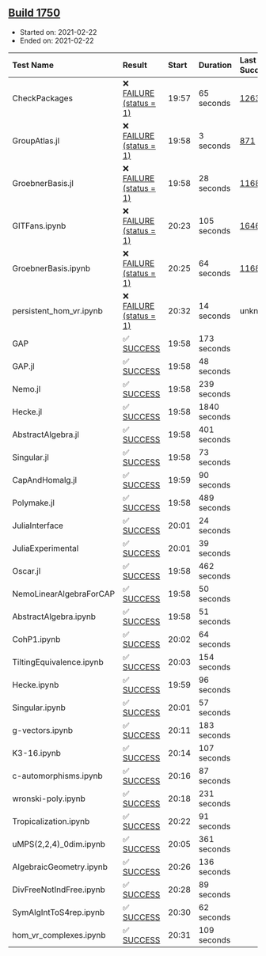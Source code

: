 ## [Build 1750](https://oscarci.mathematik.uni-kl.de/job/oscar-stable/1750/)

* Started on: 2021-02-22
* Ended on: 2021-02-22

| Test Name    | Result | Start | Duration | Last Success | First Failure |
|:-------------|:-------|:------|:---------|:-------------|:--------------|
| CheckPackages | ❌ [FAILURE (status = 1)](https://oscarci.mathematik.uni-kl.de/job/oscar-stable/1750/artifact/logs/build-1750/CheckPackages.log) | 19:57 | 65 seconds | [1263](https://oscarci.mathematik.uni-kl.de/job/oscar-stable/1263/) | [1264](https://oscarci.mathematik.uni-kl.de/job/oscar-stable/1264/) |
| GroupAtlas.jl | ❌ [FAILURE (status = 1)](https://oscarci.mathematik.uni-kl.de/job/oscar-stable/1750/artifact/logs/build-1750/GroupAtlas.jl.log) | 19:58 | 3 seconds | [871](https://oscarci.mathematik.uni-kl.de/job/oscar-stable/871/) | [872](https://oscarci.mathematik.uni-kl.de/job/oscar-stable/872/) |
| GroebnerBasis.jl | ❌ [FAILURE (status = 1)](https://oscarci.mathematik.uni-kl.de/job/oscar-stable/1750/artifact/logs/build-1750/GroebnerBasis.jl.log) | 19:58 | 28 seconds | [1168](https://oscarci.mathematik.uni-kl.de/job/oscar-stable/1168/) | [1169](https://oscarci.mathematik.uni-kl.de/job/oscar-stable/1169/) |
| GITFans.ipynb | ❌ [FAILURE (status = 1)](https://oscarci.mathematik.uni-kl.de/job/oscar-stable/1750/artifact/logs/build-1750/GITFans.ipynb.log) | 20:23 | 105 seconds | [1646](https://oscarci.mathematik.uni-kl.de/job/oscar-stable/1646/) | [1647](https://oscarci.mathematik.uni-kl.de/job/oscar-stable/1647/) |
| GroebnerBasis.ipynb | ❌ [FAILURE (status = 1)](https://oscarci.mathematik.uni-kl.de/job/oscar-stable/1750/artifact/logs/build-1750/GroebnerBasis.ipynb.log) | 20:25 | 64 seconds | [1168](https://oscarci.mathematik.uni-kl.de/job/oscar-stable/1168/) | [1169](https://oscarci.mathematik.uni-kl.de/job/oscar-stable/1169/) |
| persistent_hom_vr.ipynb | ❌ [FAILURE (status = 1)](https://oscarci.mathematik.uni-kl.de/job/oscar-stable/1750/artifact/logs/build-1750/persistent_hom_vr.ipynb.log) | 20:32 | 14 seconds | unknown | unknown |
| GAP | ✅ [SUCCESS](https://oscarci.mathematik.uni-kl.de/job/oscar-stable/1750/artifact/logs/build-1750/GAP.log) | 19:58 | 173 seconds |  |  |
| GAP.jl | ✅ [SUCCESS](https://oscarci.mathematik.uni-kl.de/job/oscar-stable/1750/artifact/logs/build-1750/GAP.jl.log) | 19:58 | 48 seconds |  |  |
| Nemo.jl | ✅ [SUCCESS](https://oscarci.mathematik.uni-kl.de/job/oscar-stable/1750/artifact/logs/build-1750/Nemo.jl.log) | 19:58 | 239 seconds |  |  |
| Hecke.jl | ✅ [SUCCESS](https://oscarci.mathematik.uni-kl.de/job/oscar-stable/1750/artifact/logs/build-1750/Hecke.jl.log) | 19:58 | 1840 seconds |  |  |
| AbstractAlgebra.jl | ✅ [SUCCESS](https://oscarci.mathematik.uni-kl.de/job/oscar-stable/1750/artifact/logs/build-1750/AbstractAlgebra.jl.log) | 19:58 | 401 seconds |  |  |
| Singular.jl | ✅ [SUCCESS](https://oscarci.mathematik.uni-kl.de/job/oscar-stable/1750/artifact/logs/build-1750/Singular.jl.log) | 19:58 | 73 seconds |  |  |
| CapAndHomalg.jl | ✅ [SUCCESS](https://oscarci.mathematik.uni-kl.de/job/oscar-stable/1750/artifact/logs/build-1750/CapAndHomalg.jl.log) | 19:59 | 90 seconds |  |  |
| Polymake.jl | ✅ [SUCCESS](https://oscarci.mathematik.uni-kl.de/job/oscar-stable/1750/artifact/logs/build-1750/Polymake.jl.log) | 19:58 | 489 seconds |  |  |
| JuliaInterface | ✅ [SUCCESS](https://oscarci.mathematik.uni-kl.de/job/oscar-stable/1750/artifact/logs/build-1750/JuliaInterface.log) | 20:01 | 24 seconds |  |  |
| JuliaExperimental | ✅ [SUCCESS](https://oscarci.mathematik.uni-kl.de/job/oscar-stable/1750/artifact/logs/build-1750/JuliaExperimental.log) | 20:01 | 39 seconds |  |  |
| Oscar.jl | ✅ [SUCCESS](https://oscarci.mathematik.uni-kl.de/job/oscar-stable/1750/artifact/logs/build-1750/Oscar.jl.log) | 19:58 | 462 seconds |  |  |
| NemoLinearAlgebraForCAP | ✅ [SUCCESS](https://oscarci.mathematik.uni-kl.de/job/oscar-stable/1750/artifact/logs/build-1750/NemoLinearAlgebraForCAP.log) | 19:58 | 50 seconds |  |  |
| AbstractAlgebra.ipynb | ✅ [SUCCESS](https://oscarci.mathematik.uni-kl.de/job/oscar-stable/1750/artifact/logs/build-1750/AbstractAlgebra.ipynb.log) | 19:58 | 51 seconds |  |  |
| CohP1.ipynb | ✅ [SUCCESS](https://oscarci.mathematik.uni-kl.de/job/oscar-stable/1750/artifact/logs/build-1750/CohP1.ipynb.log) | 20:02 | 64 seconds |  |  |
| TiltingEquivalence.ipynb | ✅ [SUCCESS](https://oscarci.mathematik.uni-kl.de/job/oscar-stable/1750/artifact/logs/build-1750/TiltingEquivalence.ipynb.log) | 20:03 | 154 seconds |  |  |
| Hecke.ipynb | ✅ [SUCCESS](https://oscarci.mathematik.uni-kl.de/job/oscar-stable/1750/artifact/logs/build-1750/Hecke.ipynb.log) | 19:59 | 96 seconds |  |  |
| Singular.ipynb | ✅ [SUCCESS](https://oscarci.mathematik.uni-kl.de/job/oscar-stable/1750/artifact/logs/build-1750/Singular.ipynb.log) | 20:01 | 57 seconds |  |  |
| g-vectors.ipynb | ✅ [SUCCESS](https://oscarci.mathematik.uni-kl.de/job/oscar-stable/1750/artifact/logs/build-1750/g-vectors.ipynb.log) | 20:11 | 183 seconds |  |  |
| K3-16.ipynb | ✅ [SUCCESS](https://oscarci.mathematik.uni-kl.de/job/oscar-stable/1750/artifact/logs/build-1750/K3-16.ipynb.log) | 20:14 | 107 seconds |  |  |
| c-automorphisms.ipynb | ✅ [SUCCESS](https://oscarci.mathematik.uni-kl.de/job/oscar-stable/1750/artifact/logs/build-1750/c-automorphisms.ipynb.log) | 20:16 | 87 seconds |  |  |
| wronski-poly.ipynb | ✅ [SUCCESS](https://oscarci.mathematik.uni-kl.de/job/oscar-stable/1750/artifact/logs/build-1750/wronski-poly.ipynb.log) | 20:18 | 231 seconds |  |  |
| Tropicalization.ipynb | ✅ [SUCCESS](https://oscarci.mathematik.uni-kl.de/job/oscar-stable/1750/artifact/logs/build-1750/Tropicalization.ipynb.log) | 20:22 | 91 seconds |  |  |
| uMPS(2,2,4)_0dim.ipynb | ✅ [SUCCESS](https://oscarci.mathematik.uni-kl.de/job/oscar-stable/1750/artifact/logs/build-1750/uMPS-2-2-4-_0dim.ipynb.log) | 20:05 | 361 seconds |  |  |
| AlgebraicGeometry.ipynb | ✅ [SUCCESS](https://oscarci.mathematik.uni-kl.de/job/oscar-stable/1750/artifact/logs/build-1750/AlgebraicGeometry.ipynb.log) | 20:26 | 136 seconds |  |  |
| DivFreeNotIndFree.ipynb | ✅ [SUCCESS](https://oscarci.mathematik.uni-kl.de/job/oscar-stable/1750/artifact/logs/build-1750/DivFreeNotIndFree.ipynb.log) | 20:28 | 89 seconds |  |  |
| SymAlgIntToS4rep.ipynb | ✅ [SUCCESS](https://oscarci.mathematik.uni-kl.de/job/oscar-stable/1750/artifact/logs/build-1750/SymAlgIntToS4rep.ipynb.log) | 20:30 | 62 seconds |  |  |
| hom_vr_complexes.ipynb | ✅ [SUCCESS](https://oscarci.mathematik.uni-kl.de/job/oscar-stable/1750/artifact/logs/build-1750/hom_vr_complexes.ipynb.log) | 20:31 | 109 seconds |  |  |
